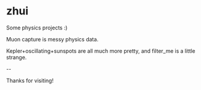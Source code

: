# zhui

Some physics projects :)

Muon capture is messy physics data.

Kepler+oscillating+sunspots are all much more pretty, and filter_me is a little strange.

--

Thanks for visiting!
